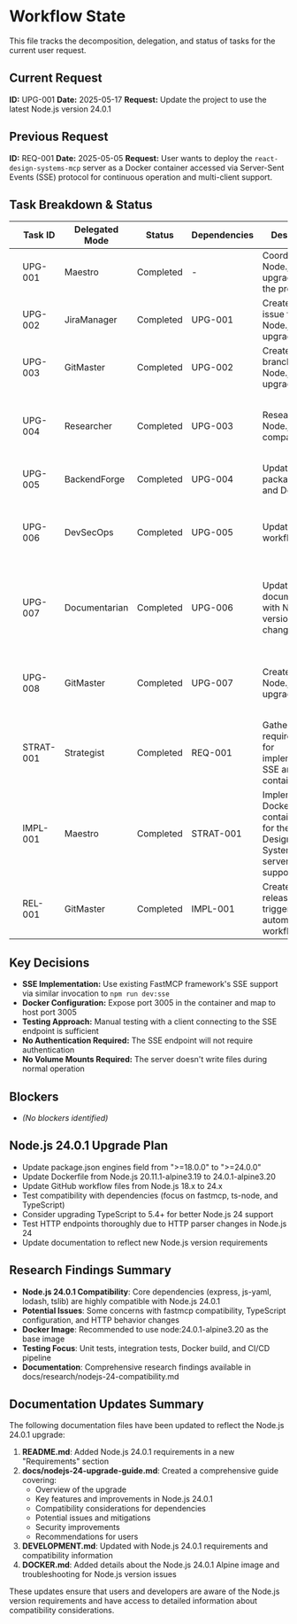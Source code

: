 # Workflow State

This file tracks the decomposition, delegation, and status of tasks for the current user request.

## Current Request

**ID:** UPG-001
**Date:** 2025-05-17
**Request:** Update the project to use the latest Node.js version 24.0.1

## Previous Request

**ID:** REQ-001
**Date:** 2025-05-05
**Request:** User wants to deploy the `react-design-systems-mcp` server as a Docker container accessed via Server-Sent Events (SSE) protocol for continuous operation and multi-client support.

## Task Breakdown & Status

| | Task ID | Delegated Mode | Status | Dependencies | Description | Deliverables | Start Time | End Time | Notes |
|---|---|---|---|---|---|---|---|---|---|
| | UPG-001 | Maestro | Completed | - | Coordinate Node.js 24.0.1 upgrade across the project | Updated task-context-UPG-001.md | 2025-05-17 | 2025-05-17 | All Node.js 24.0.1 upgrade tasks completed successfully |
| | UPG-002 | JiraManager | Completed | UPG-001 | Create Jira issue for Node.js upgrade | Jira issue | 2025-05-17 | 2025-05-17 | Jira issue created: CA-2 |
| | UPG-003 | GitMaster | Completed | UPG-002 | Create git branch for Node.js upgrade | New branch | 2025-05-17 | 2025-05-17 | Branch created: feature/CA-2-nodejs-upgrade |
| | UPG-004 | Researcher | Completed | UPG-003 | Research Node.js 24.0.1 compatibility | Research findings | 2025-05-17 | 2025-05-17 | Completed research on Node.js 24.0.1 compatibility. Core dependencies are compatible with minor adjustments needed. See docs/research/nodejs-24-compatibility.md for details. |
| | UPG-005 | BackendForge | Completed | UPG-004 | Update package.json and Dockerfile | Updated configuration files | 2025-05-17 | 2025-05-17 | Updated package.json engines field to ">=24.0.0" and Dockerfile to use node:24.0.1-alpine3.20 |
| | UPG-006 | DevSecOps | Completed | UPG-005 | Update CI/CD workflows | Updated GitHub workflow files | 2025-05-17 | 2025-05-17 | Updated .github/workflows/publish.yml to use Node.js 24.x instead of 18.x. No changes needed for docker-publish.yml as it uses the Node.js version from Dockerfile. |
| | UPG-007 | Documentarian | Completed | UPG-006 | Update documentation with Node.js version changes | Updated documentation | 2025-05-17 | 2025-05-17 | Updated README.md with Node.js 24.0.1 requirements. Created docs/nodejs-24-upgrade-guide.md with detailed compatibility information. Updated DEVELOPMENT.md and DOCKER.md with Node.js version details. |
| | UPG-008 | GitMaster | Completed | UPG-007 | Create PR for Node.js upgrade | Pull request | 2025-05-17 | 2025-05-17 | PR created for Node.js 24.0.1 upgrade changes from feature/CA-2-nodejs-upgrade to main branch, linked to Jira issue CA-2. PR URL: https://github.com/agentience/react-design-systems-mcp/pull/1 |
| | STRAT-001 | Strategist | Completed | REQ-001 | Gather detailed requirements for implementing SSE and Docker containerization | Updated task-context-REQ-001.md | 2025-05-05 | 2025-05-16 | Requirements successfully gathered |
| | IMPL-001 | Maestro | Completed | STRAT-001 | Implement Docker containerization for the React Design Systems MCP server with SSE support | Dockerfile, .dockerignore, docker-compose.yml, DOCKER.md | 2025-05-16 | 2025-05-16 | Docker implementation completed with documentation |
| | REL-001 | GitMaster | Completed | IMPL-001 | Create GitHub release to trigger automated workflows | GitHub release from main branch, docs/devops/release-v1.0.4-summary.md | 2025-05-17 | 2025-05-17 | GitHub release created successfully, Docker image published, NPM package requires version update |

## Key Decisions

* **SSE Implementation:** Use existing FastMCP framework's SSE support via similar invocation to `npm run dev:sse`
* **Docker Configuration:** Expose port 3005 in the container and map to host port 3005
* **Testing Approach:** Manual testing with a client connecting to the SSE endpoint is sufficient
* **No Authentication Required:** The SSE endpoint will not require authentication
* **No Volume Mounts Required:** The server doesn't write files during normal operation

## Blockers

* *(No blockers identified)*

## Node.js 24.0.1 Upgrade Plan

* Update package.json engines field from ">=18.0.0" to ">=24.0.0"
* Update Dockerfile from Node.js 20.11.1-alpine3.19 to 24.0.1-alpine3.20
* Update GitHub workflow files from Node.js 18.x to 24.x
* Test compatibility with dependencies (focus on fastmcp, ts-node, and TypeScript)
* Consider upgrading TypeScript to 5.4+ for better Node.js 24 support
* Test HTTP endpoints thoroughly due to HTTP parser changes in Node.js 24
* Update documentation to reflect new Node.js version requirements

## Research Findings Summary

* **Node.js 24.0.1 Compatibility**: Core dependencies (express, js-yaml, lodash, tslib) are highly compatible with Node.js 24.0.1
* **Potential Issues**: Some concerns with fastmcp compatibility, TypeScript configuration, and HTTP behavior changes
* **Docker Image**: Recommended to use node:24.0.1-alpine3.20 as the base image
* **Testing Focus**: Unit tests, integration tests, Docker build, and CI/CD pipeline
* **Documentation**: Comprehensive research findings available in docs/research/nodejs-24-compatibility.md

## Documentation Updates Summary

The following documentation files have been updated to reflect the Node.js 24.0.1 upgrade:

1. **README.md**: Added Node.js 24.0.1 requirements in a new "Requirements" section
2. **docs/nodejs-24-upgrade-guide.md**: Created a comprehensive guide covering:
   - Overview of the upgrade
   - Key features and improvements in Node.js 24.0.1
   - Compatibility considerations for dependencies
   - Potential issues and mitigations
   - Security improvements
   - Recommendations for users
3. **DEVELOPMENT.md**: Updated with Node.js 24.0.1 requirements and compatibility information
4. **DOCKER.md**: Added details about the Node.js 24.0.1 Alpine image and troubleshooting for Node.js version issues

These updates ensure that users and developers are aware of the Node.js version requirements and have access to detailed information about compatibility considerations.